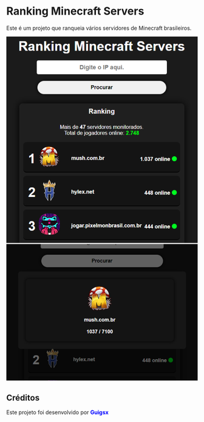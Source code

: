 <h1>Ranking Minecraft Servers</h1>
<p>Este é um projeto que ranqueia vários servidores de Minecraft brasileiros.</p>
    <img src="/github/banner.png" alt="banner">
    <img src="/github/modal.png" alt="modal">
<h2>Créditos</h2>
<p>Este projeto foi desenvolvido por <nome style="color: blue;"><strong>Guigsx</strong></nome></p>